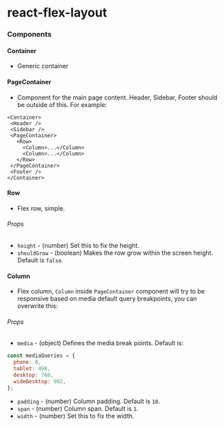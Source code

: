 # react-flex-layout

### Components

#### Container

- Generic container

#### PageContainer

- Component for the main page content. Header, Sidebar, Footer should be outside of this. For example:

```
<Container>
 <Header />
 <Sidebar />
 <PageContainer>
   <Row>
     <Column>...</Column>
     <Column>...</Column>
   </Row>
 </PageContainer>
 <Footer />
</Container>
```

#### Row

- Flex row, simple.

###### Props

- `height` - (number) Set this to fix the height.
- `shouldGrow` - (boolean) Makes the row grow within the screen height. Default is `false`.

#### Column

- Flex column, `Column` inside `PageContainer` component will try to be responsive based on media default query breakpoints, you can overwrite this:

###### Props

- `media` - (object) Defines the media break points. Default is:

```javascript
const mediaQueries = {
  phone: 0,
  tablet: 496,
  desktop: 768,
  wideDesktop: 992,
};
```

- `padding` - (number) Column padding. Default is `10`.
- `span` - (number) Column span. Default is `1`.
- `width` - (number) Set this to fix the width.
